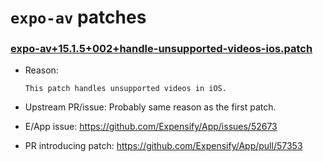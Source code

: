 # `expo-av` patches

### [expo-av+15.1.5+002+handle-unsupported-videos-ios.patch](expo-av+15.1.5+002+handle-unsupported-videos-ios.patch)

- Reason:
  
    ```
    This patch handles unsupported videos in iOS.
    ```
  
- Upstream PR/issue: Probably same reason as the first patch.
- E/App issue: https://github.com/Expensify/App/issues/52673
- PR introducing patch: https://github.com/Expensify/App/pull/57353